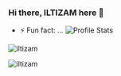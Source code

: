 ### Hi there, ILTIZAM here 👋
<!--
**iltizam/iltizam** is a ✨ _special_ ✨ repository because its `README.md` (this file) appears on your GitHub profile.

Here are some ideas to get you started:

- 🔭 I’m currently working on ...
- 🌱 I’m currently learning ...
- 👯 I’m looking to collaborate on ...
- 🤔 I’m looking for help with ...
- 💬 Ask me about ...
- 📫 How to reach me: ...
- 😄 Pronouns: ...
- ⚡ Fun fact: ...
-->

- ⚡ Fun fact: ...
![Profile Stats](https://github-readme-stats.vercel.app/api?username=iltizam&theme=nightowl&show_icons=true&hide=stars,issues)
<p align="left"> <img src="https://komarev.com/ghpvc/?username=iltizam&color=dark&style=flat-square" alt="iltizam" /> </p>
<p align="left"><img src="https://github-readme-stats.vercel.app/api/top-langs/?username=iltizam&layout=compact)](https://github.com/iltizam/github-readme-stats" alt="iltizam" /></p>
